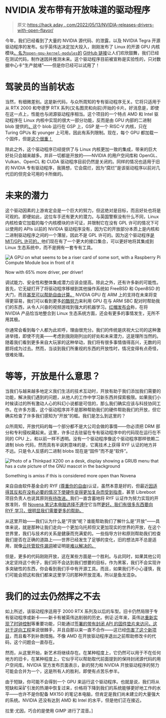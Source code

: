 # NVIDIA 发布带有开放味道的驱动程序

> 原文:[https://hack aday . com/2022/05/13/NVIDIA-releases-drivers-with-open-flavor/](https://hackaday.com/2022/05/13/nvidia-releases-drivers-with-openness-flavor/)

今年，我们已经看到了大量的 NVIDIA 源代码、的泄露，以及 NVIDIA Tegra 开源驱动程序的发布。似乎英伟达决定加大投入，刚刚发布了 Linux 的开源 GPU 内核模块[。名为`open-gpu-kernel-modules`的](https://developer.nvidia.com/blog/nvidia-releases-open-source-gpu-kernel-modules/) [GitHub 链接](https://github.com/NVIDIA/open-gpu-kernel-modules)让人们欢欣鼓舞，我们已经在测试代码，制作迷因并推测未来。这个驱动程序目前被宣称是实验性的，只对数据中心卡“生产就绪”——但是你已经可以试用了！

# 驾驶员的当前状态

当然，有细微差别。这是新代码，与众所周知的专有驱动程序无关。它将只适用于从 RTX 2000 和夸德罗 RTX 系列(又名图灵和向前)开始的卡片。好消息是，即使在这一点上，性能也与闭源驱动程序相当。这个项目的一个特点 AMD 和 Intel 驱动程序在 Linux 内核中实现的很大一部分功能，反而是由 GPU 内部的二进制 blob 提供的[。](https://twitter.com/never_released/status/1524483304010903552)这个 blob 运行在 GSP 上，GSP 是一个 RISC-V 内核，只在 Turing GPUs 和 younger 上可用，因此有系列限制。现在，每个 GPU 都加载一个固件，但是[这个很重！](https://twitter.com/marcan42/status/1524695068363624448)

除此之外，这个驱动程序已经提供了与 Linux 内核更加一致的集成，带来的巨大好处只会越来越多。并非一切都是开放的——NVIDIA 的用户空间库和 OpenGL、Vulkan、OpenCL 和 CUDA 驱动程序目前仍然是关闭的。同样的情况也适用于旧的 NVIDIA 专有驱动程序，我猜想，它会腐烂，因为“腐烂”是该驱动程序以前对几代旧的但完全可用的卡所做的。

# 未来的潜力

这个驱动因素的上游肯定会是一个巨大的努力，但这绝对是目标，而且好处也将是可观的。即便如此，这位车手还有更大的潜力。与英国警察没有什么不同，Linux 内核检查它加载的每个内核模块的许可证，并限制它在没有 GPL 许可的情况下可以使用的 APIs 以前的 NVIDIA 驱动程序没有，因为它的开放部分本质上是内核和二进制驱动程序之间的一个薄层，因此不是 GPL 许可的。因为这个驱动程序[是 MIT/GPL 许可的，](https://github.com/NVIDIA/open-gpu-kernel-modules/blob/main/COPYING)他们现在有了一个更大的接口集合，可以更好地将其集成到 Linux 生态系统中，而不是拥有一套专有工具。

![A GPU on what seems to be a riser card of some sort, with a Raspberry Pi Compute Module box in front of it](../Images/45dcfbfd180fbf41cdbcf2066e834059.png)

Now with 65% more driver, per driver!

调试能力、安全性和整体集成潜力应该会提高。除此之外，还有许多新的可能性。首先，它无疑打开了将驱动程序移植到其他操作系统如 FreeBSD 和 OpenBSD 的大门，而且[甚至可以帮助自由计算。](https://twitter.com/n4of7/status/1524645404427628545) NVIDIA GPU 在 ARM 上的支持在未来将变得更容易，我们可以看到更多[的酷努力](https://hackaday.com/2022/04/28/a-real-gpu-on-the-raspberry-pi-barely/)来利用 GPU 在与 ARM SBC 配对时帮助我们的东西，从令人兴奋的视频游戏到强大的机器学习。[红帽发布会](https://blogs.gnome.org/uraeus/2022/05/11/why-is-the-open-source-driver-release-from-nvidia-so-important-for-linux/)称，在将 NVIDIA 产品恰当地整合到 Linux 生态系统方面，还会有更多的事情发生，无所不用其极。

你通常会看到每个人都为此欢呼，理由很充分。我们的传统是庆祝大公司的这种激进举措，即使不完美——考虑到我刚刚列出的好处和未来潜力，这是理所当然的。随着我们看到更多来自大玩家的这种举动，我们将有很多事情值得高兴，无数的问题将成为过去。然而，当谈到我们所重视的东西的开放性时，情况变得有点奇怪，很难处理。

# 等等，开放是什么意思？

当我们与越来越多地定义我们生活的技术互动时，开放有助于我们添加我们需要的功能，解决我们遇到的问题，从他人的工作中学习新东西并探索极限。如果我们小时候读过的所有激动人心的科幻小说都是可信的，那么我们确实应该与科技协同工作。在许多方面，这个驱动程序并不是那种帮助我们的硬件帮助我们的开放，但它确实检查了许多我们感知为“开放”的框。我们是怎么到这里的？

众所周知，开放代码的每一个部分都不是大公司会做的事情——你必须把 DRM 部分和专利侵权藏起来。这里，许多过去驻留在专有驱动程序中的代码现在运行在不同的 CPU 上，和以前一样不透明。没有一个驱动程序像这个驱动程序那样依赖二进制 blob 代码，然而具有半讽刺意味的是，它离技术上获得 RYF 认证的地方并不远。只是令人反感的二进制 blobs 现在是“固件”而不是“软件”。

![Photo of a Thinkpad X200 on a desk, display showing a GRUB menu that has a cute picture of the GNU mascot in the background](../Images/30eab840eb418338affa5d6f03176581.png)

Something is amiss if this is considered more open than Novena

来自自由软件基金会的 RYF [(尊重你的自由)](https://hackaday.com/2012/10/10/free-software-foundation-certifies-hardware-that-respects-your-freedom/)认证，虽然本意是好的，但最近[因适得其反和在没有必要的情况下使硬件](https://ariadne.space/2022/01/22/the-fsfs-relationship-with-firmware-is-harmful-to-free-software-users/)[变得更加复杂而受到指责](https://twitter.com/marcan42/status/1040626219278974976)，甚至 Libreboot 项目负责人也说其原则[有待改进。](https://libreboot.org/news/policy.html)我们一直含蓄地将 RYF 认证作为努力实现的开放准则，但 [Novena 笔记本电脑选择不遵守](https://www.bunniestudios.com/blog/?p=3657#comment-1400801)它当然[更好。我们有很多东西要向 RYF 学习，很明显我们需要更多的帮助。](https://twitter.com/marcan42/status/1179010900868521984)

从这里开始——我们认为什么是“开放”呢？谁能帮助我们了解什么是“开放”——具体来说，就是那种让我们走向一个更加乌托邦但又更加现实的世界的开放，在这个世界里，我们与技术的关系是健康而充满爱的。一些指导方针和原则帮助我们检查我们是否在正确的道路上——世界已经发生了足够的变化，旧的想法并不总是适用，就像[云托管软件漏洞](https://ipkitten.blogspot.com/2019/02/closing-agpl-cloud-services-loop-hole.html)被证明是[难以解决的。](https://twitter.com/marcan42/status/1384834585834319875)

但是，更多的代码刚刚开放，这在某些方面是一个胜利。与此同时，如果其他公司决定坚持这个例子，我们将不会达到我们想要的目标，作为黑客，我们不会实现许多突破性的东西，你会看到我们手中有开源工具。而且，如果我们不小心谨慎，我们可能会把这和我们都来这里学习的那种开放混淆。所以是鱼龙混杂。

# 我们的过去仍然挥之不去

如上所述，该驱动程序适用于 2000 RTX 系列及以后的车型。旧卡仍然局限于专有驱动程序或新卡——新卡有被英伟达削弱的历史。例证:近年来，英伟达[重新实现了时钟控制](https://www.phoronix.com/forums/forum/linux-graphics-x-org-drivers/open-source-nvidia-linux-nouveau/998310-nouveau-persevered-in-2017-for-open-source-nvidia-but-2018-could-be-much-better/page4#post998427=)等重要功能，只能通过[签署的带有封闭 API 的固件垫片来访问，这对于逆向工程](https://www.phoronix.com/forums/forum/linux-graphics-x-org-drivers/open-source-nvidia-linux-nouveau/998310-nouveau-persevered-in-2017-for-open-source-nvidia-but-2018-could-be-much-better?p=998324#post998324)来说很棘手，并且自那以来一直不合作——这已经[伤害了这个新项目](https://www.reddit.com/r/linux_gaming/comments/cnpuss/nouveau_developer_explaining_how_exactly_nvidia/)，而且看不到补救措施。不像 AMD 在开放驱动程序退出之前帮助修改卡的代码，这个问题会一直存在。

然而，从这里开始，新艺术将继续存在。在某种程度上，它仍然可以用于不在任何地方的旧卡，在某种程度上，它似乎可以帮助取代前面提到的保持封闭源代码的用户空间库。NVIDIA 官方发布页面表示，新的努力和 NVIDIA 开放驱动程序的努力可能会合并为一个，这是所有人的胜利，即使有点苦乐参半。

由于短缺，你可能不会得到一个 GPU 来运行这个驱动程序。也就是说，我们将从短缺和采矿引发的热潮中恢复过来，价格将下降到我们的系统能够更好地工作的水平——也许不是你配备 MX150 的笔记本电脑，但肯定是我们尚未建立的大量强大的系统。NVIDIA 还没有达到 AMD 和 Intel 的水平，但是他们正在接近。

拉里·尤因，巧合的是使用 GIMP 进行了混音。]